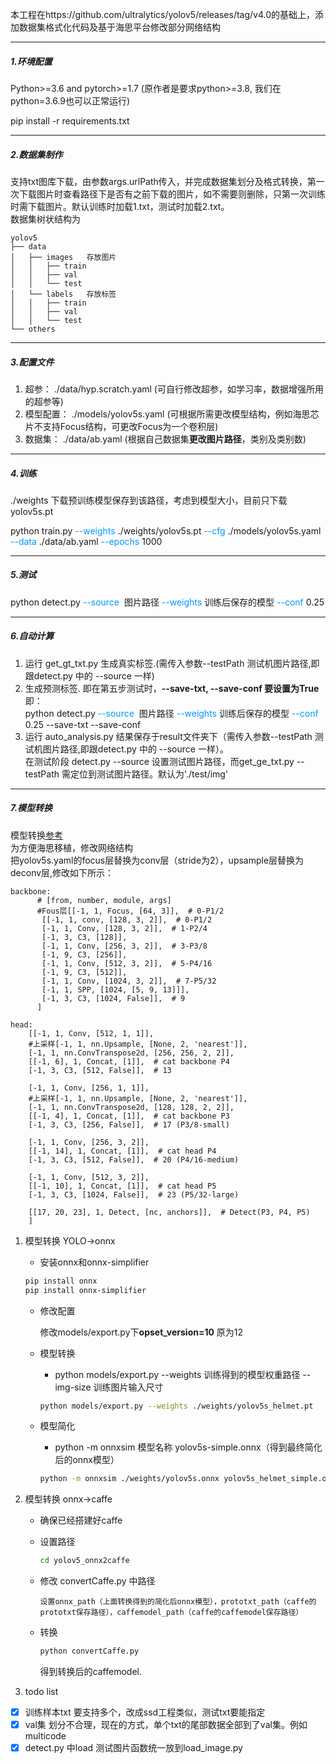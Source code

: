 本工程在https://github.com/ultralytics/yolov5/releases/tag/v4.0的基础上，添加数据集格式化代码及基于海思平台修改部分网络结构

----

##### 1.环境配置

Python>=3.6 and pytorch>=1.7 (原作者是要求python>=3.8, 我们在python=3.6.9也可以正常运行)

pip install -r requirements.txt

------------------

##### 2.数据集制作

支持txt图库下载，由参数args.urlPath传入，并完成数据集划分及格式转换，第一次下载图片时查看路径下是否有之前下载的图片，如不需要则删除，只第一次训练时需下载图片。默认训练时加载1.txt，测试时加载2.txt。  
数据集树状结构为

```
yolov5
├── data   
│   ├── images   存放图片
│   │   ├── train
│   │   ├── val
│   │   └── test
│   └── labels   存放标签
│   │   ├── train
│   │   ├── val
│   │   └── test
└── others
```

----

##### 3.配置文件

1. 超参： ./data/hyp.scratch.yaml   (可自行修改超参，如学习率，数据增强所用的超参等)
2. 模型配置： ./models/yolov5s.yaml  (可根据所需更改模型结构，例如海思芯片不支持Focus结构，可更改Focus为一个卷积层)
3. 数据集： ./data/ab.yaml   (根据自己数据集**更改图片路径**，类别及类别数)

---

##### 4.训练

./weights 下载预训练模型保存到该路径，考虑到模型大小，目前只下载 yolov5s.pt

python train.py <font color=#0099ff>--weights</font> ./weights/yolov5s.pt <font color=#0099ff>--cfg</font> ./models/yolov5s.yaml <font color=#0099ff>--data</font> ./data/ab.yaml <font color=#0099ff>--epochs</font> 1000 
   


---

##### 5.测试
   
python detect.py <font color=#0099ff> --source </font> 图片路径 <font color=#0099ff> --weights</font> 训练后保存的模型  <font color=#0099ff>--conf</font> 0.25

---

##### 6.自动计算
1. 运行 get_gt_txt.py 生成真实标签.(需传入参数--testPath 测试机图片路径,即跟detect.py 中的 --source 一样) 
2. 生成预测标签. 即在第五步测试时，**--save-txt, --save-conf 要设置为True** 即：   
python detect.py <font color=#0099ff> --source </font> 图片路径 <font color=#0099ff> --weights</font> 训练后保存的模型  <font color=#0099ff>--conf</font> 0.25 --save-txt --save-conf
3. 运行 auto_analysis.py 结果保存于result文件夹下（需传入参数--testPath 测试机图片路径,即跟detect.py 中的 --source 一样）。   
在测试阶段 detect.py --source 设置测试图片路径，而get_ge_txt.py --testPath 需定位到测试图片路径。默认为'./test/img'  
---

##### 7.模型转换   
模型转换[参考](https://github.com/Wulingtian/yolov5_caffe)   
为方便海思移植，修改网络结构  
把yolov5s.yaml的focus层替换为conv层（stride为2），upsample层替换为deconv层,修改如下所示：   



    backbone:
          # [from, number, module, args]    
          #Fous层[[-1, 1, Focus, [64, 3]],  # 0-P1/2   
           [[-1, 1, conv, [128, 3, 2]],  # 0-P1/2   
           [-1, 1, Conv, [128, 3, 2]],  # 1-P2/4   
           [-1, 3, C3, [128]],   
           [-1, 1, Conv, [256, 3, 2]],  # 3-P3/8   
           [-1, 9, C3, [256]],   
           [-1, 1, Conv, [512, 3, 2]],  # 5-P4/16   
           [-1, 9, C3, [512]],   
           [-1, 1, Conv, [1024, 3, 2]],  # 7-P5/32   
           [-1, 1, SPP, [1024, [5, 9, 13]]],   
           [-1, 3, C3, [1024, False]],  # 9   
          ]
    
    head:
        [[-1, 1, Conv, [512, 1, 1]],   
        #上采样[-1, 1, nn.Upsample, [None, 2, 'nearest']],   
        [-1, 1, nn.ConvTranspose2d, [256, 256, 2, 2]],   
        [[-1, 6], 1, Concat, [1]],  # cat backbone P4   
        [-1, 3, C3, [512, False]],  # 13   
    
        [-1, 1, Conv, [256, 1, 1]],   
        #上采样[-1, 1, nn.Upsample, [None, 2, 'nearest']],   
        [-1, 1, nn.ConvTranspose2d, [128, 128, 2, 2]],   
        [[-1, 4], 1, Concat, [1]],  # cat backbone P3   
        [-1, 3, C3, [256, False]],  # 17 (P3/8-small)    
    
        [-1, 1, Conv, [256, 3, 2]],   
        [[-1, 14], 1, Concat, [1]],  # cat head P4   
        [-1, 3, C3, [512, False]],  # 20 (P4/16-medium)   
    
        [-1, 1, Conv, [512, 3, 2]],   
        [[-1, 10], 1, Concat, [1]],  # cat head P5   
        [-1, 3, C3, [1024, False]],  # 23 (P5/32-large)   
    
        [[17, 20, 23], 1, Detect, [nc, anchors]],  # Detect(P3, P4, P5)   
        ]
  
 1. 模型转换 YOLO→onnx
    - 安装onnx和onnx-simplifier

    ```bash
    pip install onnx
    pip install onnx-simplifier
    ```
    - 修改配置

        修改models/export.py下**opset_version=10**  原为12

    - 模型转换

        - python models/export.py --weights 训练得到的模型权重路径 --img-size 训练图片输入尺寸

      ```bash
      python models/export.py --weights ./weights/yolov5s_helmet.pt
      ```

    - 模型简化

        - python -m onnxsim 模型名称 yolov5s-simple.onnx（得到最终简化后的onnx模型）

      ```bash
      python -m onnxsim ./weights/yolov5s.onnx yolov5s_helmet_simple.onnx
      ```   
      
 2. 模型转换 onnx→caffe   
    
    - 确保已经搭建好caffe 
    - 设置路径   
        ```bash
        cd yolov5_onnx2caffe
        ```
    - 修改 convertCaffe.py 中路径   
       
          设置onnx_path（上面转换得到的简化后onnx模型），prototxt_path（caffe的prototxt保存路径），caffemodel_path（caffe的caffemodel保存路径）
     - 转换 
        ```bash
        python convertCaffe.py
        ```   
       得到转换后的caffemodel.  
      
    

3. todo list
- [x] 训练样本txt 要支持多个，改成ssd工程类似，测试txt要能指定
- [x] val集 划分不合理，现在的方式，单个txt的尾部数据全部到了val集。例如multicode
- [x] detect.py 中load 测试图片函数统一放到load_image.py
